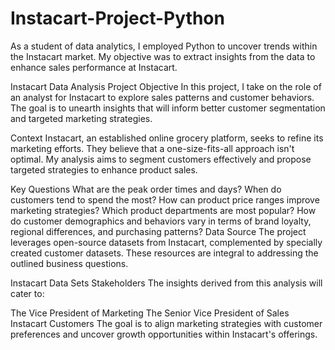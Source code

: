 # Instacart-Project-Python
As a student of data analytics, I employed Python to uncover trends within the Instacart market. My objective was to extract insights from the data to enhance sales performance at Instacart. 

Instacart Data Analysis Project
Objective
In this project, I take on the role of an analyst for Instacart to explore sales patterns and customer behaviors. The goal is to unearth insights that will inform better customer segmentation and targeted marketing strategies.

Context
Instacart, an established online grocery platform, seeks to refine its marketing efforts. They believe that a one-size-fits-all approach isn't optimal. My analysis aims to segment customers effectively and propose targeted strategies to enhance product sales.

Key Questions
What are the peak order times and days?
When do customers tend to spend the most?
How can product price ranges improve marketing strategies?
Which product departments are most popular?
How do customer demographics and behaviors vary in terms of brand loyalty, regional differences, and purchasing patterns?
Data Source
The project leverages open-source datasets from Instacart, complemented by specially created customer datasets. These resources are integral to addressing the outlined business questions.

Instacart Data Sets
Stakeholders
The insights derived from this analysis will cater to:

The Vice President of Marketing
The Senior Vice President of Sales
Instacart Customers
The goal is to align marketing strategies with customer preferences and uncover growth opportunities within Instacart's offerings.
